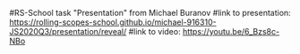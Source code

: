 #RS-School task "Presentation" from Michael Buranov
#link to presentation: https://rolling-scopes-school.github.io/michael-916310-JS2020Q3/presentation/reveal/
#link to video: https://youtu.be/6_Bzs8c-NBo